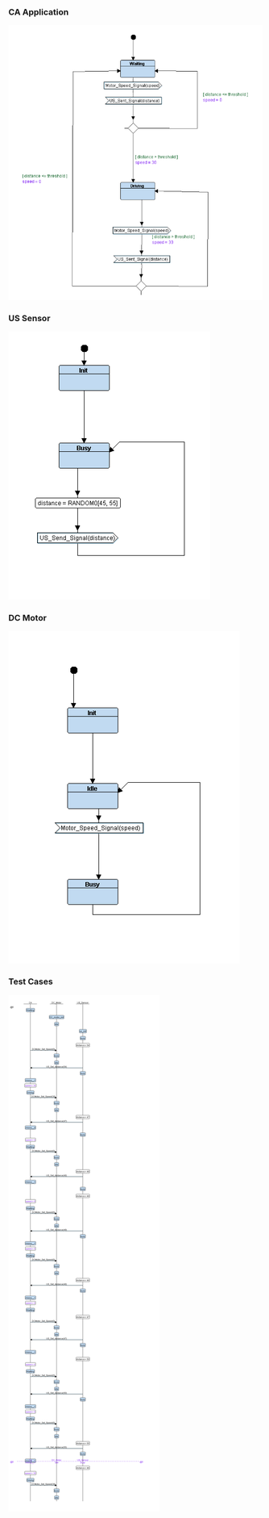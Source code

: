 ### CA Application
![Image Alt Text](./CA_Application.png)


### US Sensor
![Image Alt Text](./US_Sensor.png)


### DC Motor
![Image Alt Text](./DC_Motor.png)


### Test Cases
![Image Alt Text](./TestCases.png)
